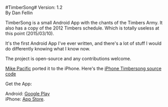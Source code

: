 #TimberSong#
Version: 1.2  
By Dan Fellin  

TimberSong is a small Android App with the chants of the Timbers Army. It also has a copy of the 2012 Timbers schedule. Which is totally useless at this point (2015/03/10).

It's the first Android App I've ever written, and there's a lot of stuff I would do differently knowing what I know now.

The project is open-source and any contributions welcome.

[Mike Pacific](https://twitter.com/mpacific) ported it to the iPhone. Here's the [iPhone Timbersong source code](https://github.com/mpacific/timbersong)

Get the App:

Android: [Google Play](https://play.google.com/store/apps/details?id=com.fellin.timbersong)  
iPhone: [App Store](http://itunes.apple.com/us/app/timbersong/id534962234).
